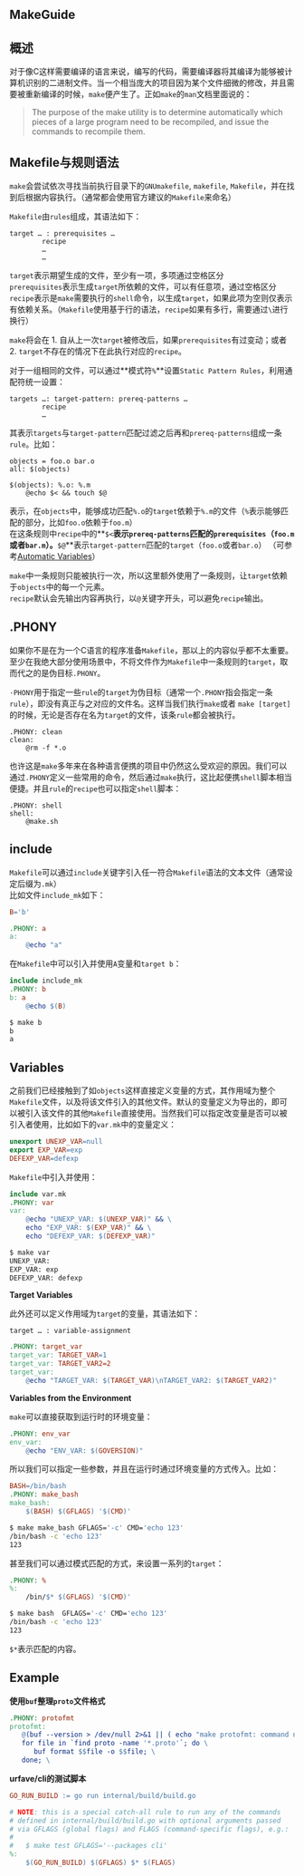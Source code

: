 ## MakeGuide

## 概述

对于像C这样需要编译的语言来说，编写的代码，需要编译器将其编译为能够被计算机识别的二进制文件。当一个相当庞大的项目因为某个文件细微的修改，并且需要被重新编译的时候，`make`便产生了。正如`make`的`man`文档里面说的：

> The purpose of the make utility is to determine automatically which pieces of a large program need to be recompiled, and issue the commands to recompile them.



## Makefile与规则语法

`make`会尝试依次寻找当前执行目录下的`GNUmakefile`, `makefile`, `Makefile`，并在找到后根据内容执行。（通常都会使用官方建议的`Makefile`来命名）

`Makefile`由`rules`组成，其语法如下：

```
target … : prerequisites …
        recipe
        …
        …
```

`target`表示期望生成的文件，至少有一项，多项通过空格区分  
`prerequisites`表示生成`target`所依赖的文件，可以有任意项，通过空格区分  
`recipe`表示是`make`需要执行的`shell`命令，以生成`target`，如果此项为空则仅表示有依赖关系。（`Makefile`使用基于行的语法，`recipe`如果有多行，需要通过`\`进行换行）

`make`将会在 1. 自从上一次`target`被修改后，如果`prerequisites`有过变动；或者 2. `target`不存在的情况下在此执行对应的`recipe`。

对于一组相同的文件，可以通过**模式符`%`**设置`Static Pattern Rules`，利用通配符统一设置：

```
targets …: target-pattern: prereq-patterns …
        recipe
        …
```

其表示`targets`与`target-pattern`匹配过滤之后再和`prereq-patterns`组成一条`rule`。比如：

```
objects = foo.o bar.o
all: $(objects)

$(objects): %.o: %.m
	@echo $< && touch $@
```

表示，在`objects`中，能够成功匹配`%.o`的`target`依赖于`%.m`的文件（`%`表示能够匹配的部分，比如`foo.o`依赖于`foo.m`）  
在这条规则中`recipe`中的**`$<`**表示`prereq-patterns`匹配的`prerequisites`（`foo.m`或者`bar.m`）。**`$@`**表示`target-pattern`匹配的`target`（`foo.o`或者`bar.o`）  （可参考[Automatic Variables](https://www.gnu.org/software/make/manual/make.html#Automatic-Variables)）

`make`中一条规则只能被执行一次，所以这里额外使用了一条规则，让`target`依赖于`objects`中的每一个元素。  
`recipe`默认会先输出内容再执行，以`@`关键字开头，可以避免`recipe`输出。



## .PHONY

如果你不是在为一个C语言的程序准备`Makefile`，那以上的内容似乎都不太重要。至少在我绝大部分使用场景中，不将文件作为`Makefile`中一条规则的`target`，取而代之的是伪目标`.PHONY`。

`·PHONY`用于指定一些`rule`的`target`为伪目标（通常一个`.PHONY`指会指定一条`rule`），即没有真正与之对应的文件名。这样当我们执行`make`或者 `make [target]`的时候，无论是否存在名为`target`的文件，该条`rule`都会被执行。

```
.PHONY: clean
clean:
	@rm -f *.o
```

也许这是`make`多年来在各种语言便携的项目中仍然这么受欢迎的原因。我们可以通过`.PHONY`定义一些常用的命令，然后通过`make`执行，这比起便携`shell`脚本相当便捷。并且`rule`的`recipe`也可以指定`shell`脚本：

```
.PHONY: shell
shell:
	@make.sh
```



## include

`Makefile`可以通过`include`关键字引入任一符合`Makefile`语法的文本文件（通常设定后缀为`.mk`）  
比如文件`include_mk`如下：

```makefile
B='b'

.PHONY: a
a:
	@echo "a"
```

在`Makefile`中可以引入并使用`A`变量和`target b`：

```makefile
include include_mk
.PHONY: b
b: a
	@echo $(B)
```

```bash
$ make b
b
a
```



## Variables

之前我们已经接触到了如`objects`这样直接定义变量的方式，其作用域为整个`Makefile`文件，以及将该文件引入的其他文件。默认的变量定义为导出的，即可以被引入该文件的其他`Makefile`直接使用。当然我们可以指定改变量是否可以被引入者使用，比如如下的`var.mk`中的变量定义：

```makefile
unexport UNEXP_VAR=null
export EXP_VAR=exp
DEFEXP_VAR=defexp
```

`Makefile`中引入并使用：

```makefile
include var.mk
.PHONY: var
var:
	@echo "UNEXP_VAR: $(UNEXP_VAR)" && \
	echo "EXP_VAR: $(EXP_VAR)" && \
	echo "DEFEXP_VAR: $(DEFEXP_VAR)" 
```

```bash
$ make var
UNEXP_VAR: 
EXP_VAR: exp
DEFEXP_VAR: defexp
```

**Target Variables**

此外还可以定义作用域为`target`的变量，其语法如下：

```
target … : variable-assignment
```

```makefile
.PHONY: target_var
target_var: TARGET_VAR=1
target_var: TARGET_VAR2=2
target_var:
	@echo "TARGET_VAR: $(TARGET_VAR)\nTARGET_VAR2: $(TARGET_VAR2)"
```

**Variables from the Environment**

`make`可以直接获取到运行时的环境变量：

```makefile
.PHONY: env_var
env_var:
	@echo "ENV_VAR: $(GOVERSION)"
```

所以我们可以指定一些参数，并且在运行时通过环境变量的方式传入。比如：

```makefile
BASH=/bin/bash
.PHONY: make_bash
make_bash:
	$(BASH) $(GFLAGS) '$(CMD)'
```

```bash
$ make make_bash GFLAGS='-c' CMD='echo 123'
/bin/bash -c 'echo 123'
123
```

甚至我们可以通过模式匹配的方式，来设置一系列的`target`：

```makefile
.PHONY: %
%:
	/bin/$* $(GFLAGS) '$(CMD)'
```

```bash
$ make bash  GFLAGS='-c' CMD='echo 123'     
/bin/bash -c 'echo 123'
123
```

`$*`表示匹配的内容。



## Example

**使用`buf`整理`proto`文件格式**

```makefile
.PHONY: protofmt
protofmt:
   @(buf --version > /dev/null 2>&1 || ( echo "make protofmt: command not found: buf" && echo "  (run \`go install github.com/bufbuild/buf/cmd/buf@latest\` to install)" && exit 2; )) && \
   for file in `find proto -name '*.proto'`; do \
      buf format $$file -o $$file; \
   done; \
```



**urfave/cli的测试脚本**

```makefile
GO_RUN_BUILD := go run internal/build/build.go

# NOTE: this is a special catch-all rule to run any of the commands
# defined in internal/build/build.go with optional arguments passed
# via GFLAGS (global flags) and FLAGS (command-specific flags), e.g.:
#
#   $ make test GFLAGS='--packages cli'
%:
	$(GO_RUN_BUILD) $(GFLAGS) $* $(FLAGS)
```

